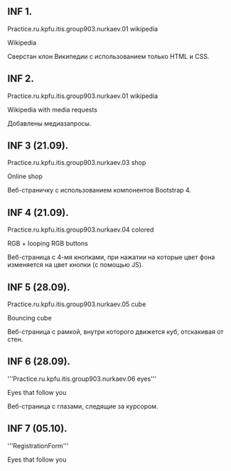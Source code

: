 ## INF 1.
Practice.ru.kpfu.itis.group903.nurkaev.01 wikipedia

Wikipedia

Сверстан клон Википедии с использованием только HTML и CSS.

## INF 2.
Practice.ru.kpfu.itis.group903.nurkaev.01 wikipedia

Wikipedia with media requests

Добавлены медиазапросы.

## INF 3 (21.09).
Practice.ru.kpfu.itis.group903.nurkaev.03 shop

Online shop

Веб-страничку с использованием компонентов Bootstrap 4.

## INF 4 (21.09).
Practice.ru.kpfu.itis.group903.nurkaev.04 colored

RGB + looping RGB buttons

Веб-страница с 4-мя кнопками, при нажатии на которые цвет фона изменяется на цвет кнопки (с помощью JS).

## INF 5 (28.09).
Practice.ru.kpfu.itis.group903.nurkaev.05 cube

Bouncing cube

Веб-страница с рамкой, внутри которого движется куб, отскакивая от стен.


## INF 6 (28.09).
'''Practice.ru.kpfu.itis.group903.nurkaev.06 eyes'''

Eyes that follow you

Веб-страница с глазами, следящие за курсором.

## INF 7 (05.10).
'''RegistrationForm'''

Eyes that follow you
